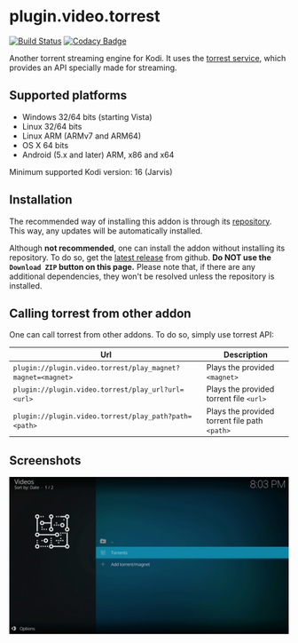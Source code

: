 # plugin.video.torrest

[![Build Status](https://github.com/i96751414/plugin.video.torrest/workflows/build/badge.svg)](https://github.com/i96751414/plugin.video.torrest/actions?query=workflow%3Abuild)
[![Codacy Badge](https://app.codacy.com/project/badge/Grade/02d656339d9e4d8fb3ced0211c34c9b4)](https://www.codacy.com/gh/i96751414/plugin.video.torrest/dashboard?utm_source=github.com&amp;utm_medium=referral&amp;utm_content=i96751414/plugin.video.torrest&amp;utm_campaign=Badge_Grade)

Another torrent streaming engine for Kodi. It uses the [torrest service](https://github.com/i96751414/torrest), which
provides an API specially made for streaming.

## Supported platforms

-   Windows 32/64 bits (starting Vista)
-   Linux 32/64 bits
-   Linux ARM (ARMv7 and ARM64)
-   OS X 64 bits
-   Android (5.x and later) ARM, x86 and x64

Minimum supported Kodi version: 16 (Jarvis)

## Installation

The recommended way of installing this addon is through its [repository](https://github.com/i96751414/repository.github#installation).
This way, any updates will be automatically installed.

Although **not recommended**, one can install the addon without installing its repository. To do so, get the
[latest release](https://github.com/i96751414/plugin.video.torrest/releases/latest) from github.
**Do NOT use the `Download ZIP` button on this page.** Please note that, if there are any additional dependencies, they
won't be resolved unless the repository is installed.

## Calling torrest from other addon

One can call torrest from other addons. To do so, simply use torrest API:

|Url|Description|
|---|-----------|
|`plugin://plugin.video.torrest/play_magnet?magnet=<magnet>`|Plays the provided `<magnet>`|
|`plugin://plugin.video.torrest/play_url?url=<url>`|Plays the provided torrent file `<url>`|
|`plugin://plugin.video.torrest/play_path?path=<path>`|Plays the provided torrent file path `<path>`|

## Screenshots

![screenshots](resources/screenshots/screenshots.gif)
